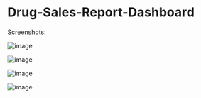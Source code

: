 # Drug-Sales-Report-Dashboard


Screenshots:

![image](https://github.com/user-attachments/assets/6b0d4023-5d82-4d27-bd84-03fe8690e5c9)


![image](https://github.com/user-attachments/assets/43974c43-871e-4773-bbc9-9228e8db623a)

![image](https://github.com/user-attachments/assets/160cf5f0-294e-4a6c-9621-6f8d2fd85627)


![image](https://github.com/user-attachments/assets/889892b7-7fad-4c00-a7e1-612ac592f862)


